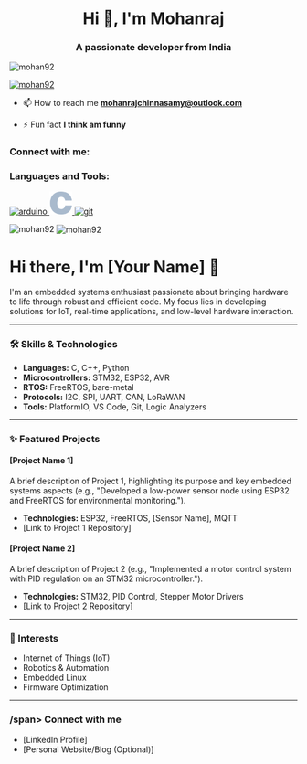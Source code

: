 <h1 align="center">Hi 👋, I'm Mohanraj</h1>
<h3 align="center">A passionate developer from India</h3>

<p align="left"> <img src="https://komarev.com/ghpvc/?username=mohan92&label=Profile%20views&color=0e75b6&style=flat" alt="mohan92" /> </p>

<p align="left"> <a href="https://github.com/ryo-ma/github-profile-trophy"><img src="https://github-profile-trophy.vercel.app/?username=mohan92" alt="mohan92" /></a> </p>

- 📫 How to reach me **mohanrajchinnasamy@outlook.com**

- ⚡ Fun fact **I think am funny**

<h3 align="left">Connect with me:</h3>
<p align="left">
</p>

<h3 align="left">Languages and Tools:</h3>
<p align="left"> <a href="https://www.arduino.cc/" target="_blank" rel="noreferrer"> <img src="https://cdn.worldvectorlogo.com/logos/arduino-1.svg" alt="arduino" width="40" height="40"/> </a> <a href="https://www.cprogramming.com/" target="_blank" rel="noreferrer"> <img src="https://raw.githubusercontent.com/devicons/devicon/master/icons/c/c-original.svg" alt="c" width="40" height="40"/> </a> <a href="https://git-scm.com/" target="_blank" rel="noreferrer"> <img src="https://www.vectorlogo.zone/logos/git-scm/git-scm-icon.svg" alt="git" width="40" height="40"/> </a> </p>

<p><img align="left" src="https://github-readme-stats.vercel.app/api/top-langs?username=mohan92&show_icons=true&locale=en&layout=compact" alt="mohan92" /></p>

<p>&nbsp;<img align="center" src="https://github-readme-stats.vercel.app/api?username=mohan92&show_icons=true&locale=en" alt="mohan92" /></p>


# Hi there, I'm [Your Name] 👋

I'm an embedded systems enthusiast passionate about bringing hardware to life through robust and efficient code. My focus lies in developing solutions for IoT, real-time applications, and low-level hardware interaction.

---


### 🛠️ Skills & Technologies

*   **Languages:** C, C++, Python
*   **Microcontrollers:** STM32, ESP32, AVR
*   **RTOS:** FreeRTOS, bare-metal
*   **Protocols:** I2C, SPI, UART, CAN, LoRaWAN
*   **Tools:** PlatformIO, VS Code, Git, Logic Analyzers

---

### ✨ Featured Projects

#### [Project Name 1]
A brief description of Project 1, highlighting its purpose and key embedded systems aspects (e.g., "Developed a low-power sensor node using ESP32 and FreeRTOS for environmental monitoring.").
*   **Technologies:** ESP32, FreeRTOS, [Sensor Name], MQTT
*   [Link to Project 1 Repository]

#### [Project Name 2]
A brief description of Project 2 (e.g., "Implemented a motor control system with PID regulation on an STM32 microcontroller.").
*   **Technologies:** STM32, PID Control, Stepper Motor Drivers
*   [Link to Project 2 Repository]

---

### 🚀 Interests

*   Internet of Things (IoT)
*   Robotics & Automation
*   Embedded Linux
*   Firmware Optimization

---

###   /span>  Connect with me

*   [LinkedIn Profile]
*   [Personal Website/Blog (Optional)]
